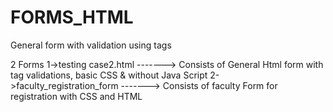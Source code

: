 # FORMS_HTML
General form with validation using tags 

2 Forms
    1->testing case2.html         -------> Consists of General Html form with tag validations, basic CSS & without Java Script
    2->faculty_registration_form  -------> Consists of faculty Form for registration with CSS and HTML

